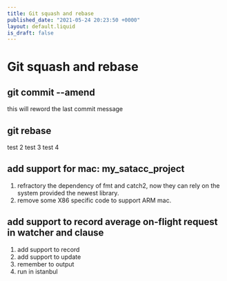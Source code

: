 ```yaml
---
title: Git squash and rebase
published_date: "2021-05-24 20:23:50 +0000"
layout: default.liquid
is_draft: false
--- 
```

# Git squash and rebase

## git commit --amend

this will reword the last commit message

## git rebase

test 2
test 3
test 4

## add support for mac: my_satacc_project

1. refractory the dependency of fmt and catch2, now they can rely on the system provided the newest library.
2. remove some X86 specific code to support ARM mac.

## add support to record average on-flight request in watcher and clause

1. add support to record
2. add support to update
3. remember to output
4. run in istanbul